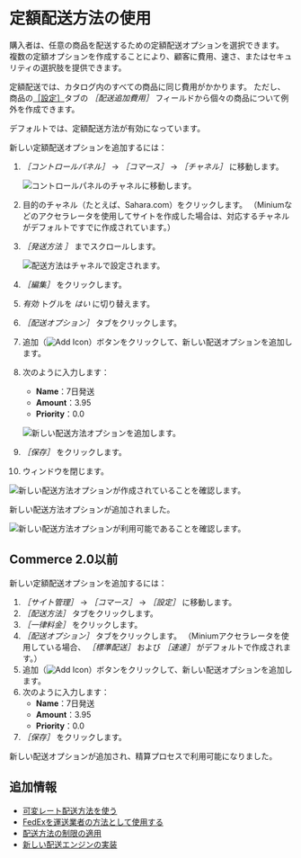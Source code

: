 # 定額配送方法の使用

購入者は、任意の商品を配送するための定額配送オプションを選択できます。 複数の定額オプションを作成することにより、顧客に費用、速さ、またはセキュリティの選択肢を提供できます。

定額配送では、カタログ内のすべての商品に同じ費用がかかります。 ただし、商品の[［設定］](../../managing-a-catalog/managing-inventory/product-inventory-configuration-reference.md)タブの _［配送追加費用］_ フィールドから個々の商品について例外を作成できます。

デフォルトでは、定額配送方法が有効になっています。

新しい定額配送オプションを追加するには：

1. _［コントロールパネル］_ → _［コマース］_ → _［チャネル］_ に移動します。

    ![コントロールパネルのチャネルに移動します。](./using-the-flat-rate-shipping-method/images/02.png)

1. 目的のチャネル（たとえば、Sahara.com）をクリックします。 （Miniumなどのアクセラレータを使用してサイトを作成した場合は、対応するチャネルがデフォルトですでに作成されています。）
1. _［発送方法 ］_ までスクロールします。

    ![配送方法はチャネルで設定されます。](./using-the-flat-rate-shipping-method/images/03.png)

1. _［編集］_ をクリックします。
1. _有効_ トグルを _はい_ に切り替えます。
1. _［配送オプション］_ タブをクリックします。
1. 追加（![Add Icon](../../images/icon-add.png)）ボタンをクリックして、新しい配送オプションを追加します。
1. 次のように入力します：
    * **Name**：7日発送
    * **Amount**：3.95
    * **Priority**：0.0

    ![新しい配送方法オプションを追加します。](./using-the-flat-rate-shipping-method/images/04.png)

1. _［保存］_ をクリックします。
1. ウィンドウを閉じます。

![新しい配送方法オプションが作成されていることを確認します。](./using-the-flat-rate-shipping-method/images/05.png)

新しい配送方法オプションが追加されました。

![新しい配送方法オプションが利用可能であることを確認します。](./using-the-flat-rate-shipping-method/images/06.png)

## Commerce 2.0以前

新しい定額配送オプションを追加するには：

1. _［サイト管理］_ → _［コマース］_ → _［設定］_ に移動します。
1. _［配送方法］_ タブをクリックします。
1. _［一律料金］_ をクリックします。
1. _［配送オプション］_ タブをクリックします。 （Miniumアクセラレータを使用している場合、 _［標準配送］_ および _［速達］_ がデフォルトで作成されます。）
1. 追加（![Add Icon](../../images/icon-add.png)）ボタンをクリックして、新しい配送オプションを追加します。
1. 次のように入力します：
    * **Name**：7日発送
    * **Amount**：3.95
    * **Priority**：0.0
1. _［保存］_ をクリックします。

新しい配送オプションが追加され、精算プロセスで利用可能になりました。

## 追加情報

* [可変レート配送方法を使う](./using-the-variable-rate-shipping-method.md)
* [FedExを運送業者の方法として使用する](./using-the-fedex-shipping-method.md)
* [配送方法の制限の適用](./applying-shipping-method-restrictions.md)
* [新しい配送エンジンの実装](../../developer-guide/implementing-a-new-shipping-engine.md)
